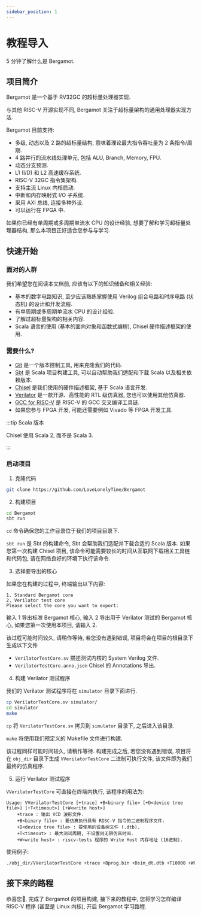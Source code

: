 ```yaml
---
sidebar_position: 1
---
```


# 教程导入

5 分钟了解什么是 Bergamot.

## 项目简介

Bergamot 是一个基于 RV32GC 的超标量处理器实现.

与其他 RISC-V 开源实现不同, Bergamot 关注于超标量架构的通用处理器实现方法.

Bergamot 目前支持:

- 多级, 动态以及 2 路的超标量结构, 意味着理论最大指令吞吐量为 2 条指令/周期.
- 4 路并行的流水线处理单元, 包括 ALU, Branch, Memory, FPU.
- 动态分支预测.
- L1 (I/D) 和 L2 高速缓存系统.
- RISC-V 32GC 指令集架构.
- 支持主流 Linux 内核启动.
- 中断和内存映射式 I/O 子系统.
- 采用 AXI 总线, 连接多种外设.
- 可以运行在 FPGA 中.

如果你已经有单周期或多周期单流水 CPU 的设计经验, 想要了解和学习超标量处理器结构, 那么本项目正好适合您参与与学习.

## 快速开始

### 面对的人群

我们希望您在阅读本文档前, 应该有以下的知识储备和相关经验:

- 基本的数字电路知识, 至少应该熟练掌握使用 Verilog 组合电路和时序电路 (状态机) 的设计和开发流程.
- 有单周期或多周期单流水 CPU 的设计经验.
- 了解过超标量架构的相关内容.
- Scala 语言的使用 (基本的面向对象和函数式编程), Chisel 硬件描述框架的使用.

### 需要什么?

- [Git](https://git-scm.com/) 是一个版本控制工具, 用来克隆我们的代码.
- [Sbt](https://www.scala-sbt.org/) 是 Scala 项目构建工具, 可以自动帮助我们适配和下载 Scala 以及相关依赖版本.
- [Chisel](https://www.chisel-lang.org/) 是我们使用的硬件描述框架, 基于 Scala 语言开发.
- [Verilator](https://www.veripool.org/verilator/) 是一款开源、高性能的 RTL 级仿真器, 您也可以使用其他仿真器.
- [GCC for RISC-V](https://github.com/riscv-collab/riscv-gnu-toolchain) 是 RISC-V 的 GCC 交叉编译工具链.
- 如果您参与 FPGA 开发, 可能还需要例如 Vivado 等 FPGA 开发工具.

:::tip Scala 版本

Chisel 使用 Scala 2, 而不是 Scala 3.

:::

### 启动项目

1. 克隆代码

```bash
git clone https://github.com/LoveLonelyTime/Bergamot
```

2. 构建项目

```bash
cd Bergamot
sbt run
```

`cd` 命令确保您的工作目录位于我们的项目目录下.

`sbt run` 是 Sbt 的构建命令, Sbt 会帮助我们适配并下载合适的 Scala 版本. 如果您第一次构建 Chisel 项目, 该命令可能需要较长的时间从互联网下载相关工具链和代码包, 请在网络良好的环境下执行该命令.


3. 选择要导出的核心

如果您在构建的过程中, 终端输出以下内容:

```plain
1. Standard Bergamot core
2. Verilator test core
Please select the core you want to export: 
```

输入 1 导出标准 Bergamot 核心, 输入 2 导出用于 Verilator 测试的 Bergamot 核心, 如果您第一次使用本项目, 请输入 2.

该过程可能时间较久, 请稍作等待, 若您没有遇到错误, 项目将会在项目的根目录下生成以下文件

- `VerilatorTestCore.sv` 描述测试内核的 System Verilog 文件.
- `VerilatorTestCore.anno.json` Chisel 的 Annotations 导出.

4. 构建 Verilator 测试程序

我们的 Verilator 测试程序将在 `simulator` 目录下面进行.

```bash
cp VerilatorTestCore.sv simulator/
cd simulator
make
```

`cp` 将 `VerilatorTestCore.sv` 拷贝到 `simulator` 目录下, 之后进入该目录.

`make` 将使用我们预定义的 Makefile 文件进行构建.

该过程同样可能时间较久, 请稍作等待. 构建完成之后, 若您没有遇到错误, 项目将在 `obj_dir` 目录下生成 `VVerilatorTestCore` 二进制可执行文件, 该文件即为我们最终的仿真程序.

5. 运行 Verilator 测试程序

`VVerilatorTestCore` 可直接在终端内执行, 该程序的用法为:

```plain
Usage: VVerilatorTestCore [+trace] +B<binary file> [+D<device tree file>] [+T<timeout>] [+W<write host>]
    +trace : 输出 VCD 波形文件.
    +B<binary file> : 要仿真执行具有 RISC-V 指令的二进制程序文件.
    +D<device tree file> : 要使用的设备树文件 (.dtb).
    +T<timeout> : 最大测试周期, 不设置则无限仿真时间.
    +W<write host> : riscv-tests 程序的 Write Host 内存地址 (16进制).
```

使用例子:

```bash
./obj_dir/VVerilatorTestCore +trace +Bprog.bin +Dsim_dt.dtb +T10000 +W80000000
```

## 接下来的路程

恭喜您🎉, 完成了 Bergamot 的项目构建, 接下来的教程中, 您将学习怎样编译 RISC-V 程序 (甚至是 Linux 内核), 开启 Bergamot 学习路程.